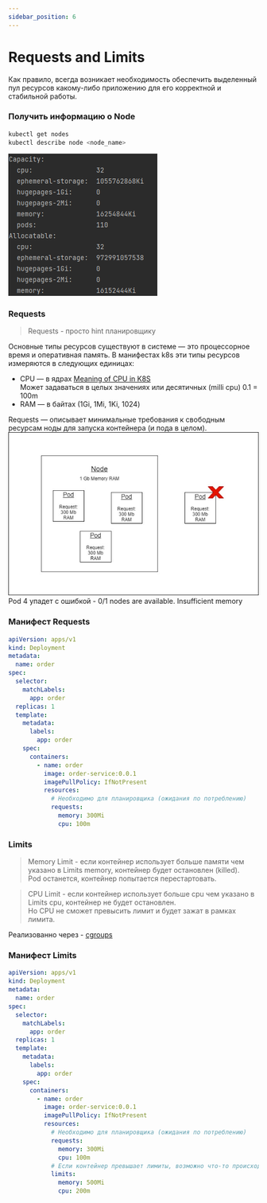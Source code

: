 ```yaml
---
sidebar_position: 6
---
```

# Requests and Limits

Как правило, всегда возникает необходимость обеспечить выделенный пул ресурсов какому-либо приложению для его корректной и стабильной работы.   

### Получить информацию о Node
```bash
kubectl get nodes
kubectl describe node <node_name>
```
![Node capacity](img/capacity.png)

### Requests

> Requests - просто hint планировщику

Основные типы ресурсов существуют в системе — это процессорное время и оперативная память. В манифестах k8s эти типы ресурсов измеряются в следующих единицах:

- CPU — в ядрах [Meaning of CPU in K8S](https://kubernetes.io/docs/tasks/configure-pod-container/assign-cpu-resource/#cpu-units)  
  Может задаваться в целых значениях или десятичных (milli cpu) 0.1 = 100m
- RAM — в байтах (1Gi, 1Mi, 1Ki, 1024)

Requests — описывает минимальные требования к свободным ресурсам ноды для запуска контейнера (и пода в целом).
![Requests](img/requests.jpg)   
Pod 4 упадет с ошибкой - 0/1 nodes are available. Insufficient memory 
### Манифест Requests
```yaml
apiVersion: apps/v1
kind: Deployment
metadata:
  name: order
spec:
  selector:
    matchLabels:
      app: order
  replicas: 1
  template:
    metadata:
      labels:
        app: order
    spec:
      containers:
        - name: order
          image: order-service:0.0.1
          imagePullPolicy: IfNotPresent
          resources:
            # Необходимо для планировщика (ожидания по потреблению)
            requests:
              memory: 300Mi
              cpu: 100m
```

### Limits
> Memory Limit - если контейнер использует больше памяти чем указано в Limits memory, контейнер будет остановлен (killed).  
> Pod останется, контейнер попытается перестартовать.

> CPU Limit - если контейнер использует больше cpu чем указано в Limits cpu, контейнер не будет остановлен.  
> Но CPU не сможет превысить лимит и будет зажат в рамках лимита.

Реализованно через - [cgroups](https://en.wikipedia.org/wiki/Cgroups)

### Манифест Limits
```yaml
apiVersion: apps/v1
kind: Deployment
metadata:
  name: order
spec:
  selector:
    matchLabels:
      app: order
  replicas: 1
  template:
    metadata:
      labels:
        app: order
    spec:
      containers:
        - name: order
          image: order-service:0.0.1
          imagePullPolicy: IfNotPresent
          resources:
            # Необходимо для планировщика (ожидания по потреблению)
            requests:
              memory: 300Mi
              cpu: 100m
            # Если контейнер превышает лимиты, возможно что-то происходит не по плану и необходимо убить контейнер (memory leaks, etc.)
            limits:
              memory: 500Mi
              cpu: 200m
```